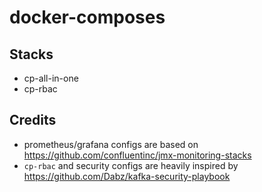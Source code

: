 # docker-composes

## Stacks

* cp-all-in-one
* cp-rbac

## Credits

* prometheus/grafana configs are based on <https://github.com/confluentinc/jmx-monitoring-stacks>
* `cp-rbac` and security configs are heavily inspired by <https://github.com/Dabz/kafka-security-playbook>